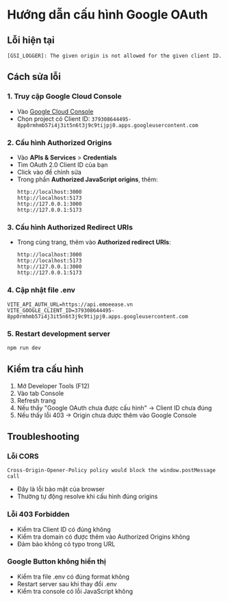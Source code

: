 # Hướng dẫn cấu hình Google OAuth

## Lỗi hiện tại
```
[GSI_LOGGER]: The given origin is not allowed for the given client ID.
```

## Cách sửa lỗi

### 1. Truy cập Google Cloud Console
- Vào [Google Cloud Console](https://console.cloud.google.com/)
- Chọn project có Client ID: `379308644495-8pp0rmhmb57i4j3it5n6t3j9c9tijpj0.apps.googleusercontent.com`

### 2. Cấu hình Authorized Origins
- Vào **APIs & Services** > **Credentials**
- Tìm OAuth 2.0 Client ID của bạn
- Click vào để chỉnh sửa
- Trong phần **Authorized JavaScript origins**, thêm:
  ```
  http://localhost:3000
  http://localhost:5173
  http://127.0.0.1:3000
  http://127.0.0.1:5173
  ```

### 3. Cấu hình Authorized Redirect URIs
- Trong cùng trang, thêm vào **Authorized redirect URIs**:
  ```
  http://localhost:3000
  http://localhost:5173
  http://127.0.0.1:3000
  http://127.0.0.1:5173
  ```

### 4. Cập nhật file .env
```env
VITE_API_AUTH_URL=https://api.emoeease.vn
VITE_GOOGLE_CLIENT_ID=379308644495-8pp0rmhmb57i4j3it5n6t3j9c9tijpj0.apps.googleusercontent.com
```

### 5. Restart development server
```bash
npm run dev
```

## Kiểm tra cấu hình

1. Mở Developer Tools (F12)
2. Vào tab Console
3. Refresh trang
4. Nếu thấy "Google OAuth chưa được cấu hình" → Client ID chưa đúng
5. Nếu thấy lỗi 403 → Origin chưa được thêm vào Google Console

## Troubleshooting

### Lỗi CORS
```
Cross-Origin-Opener-Policy policy would block the window.postMessage call
```
- Đây là lỗi bảo mật của browser
- Thường tự động resolve khi cấu hình đúng origins

### Lỗi 403 Forbidden
- Kiểm tra Client ID có đúng không
- Kiểm tra domain có được thêm vào Authorized Origins không
- Đảm bảo không có typo trong URL

### Google Button không hiển thị
- Kiểm tra file .env có đúng format không
- Restart server sau khi thay đổi .env
- Kiểm tra console có lỗi JavaScript không
